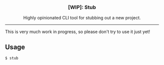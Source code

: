 <h3 align="center">[WIP]: Stub</h3>
<p align="center">Highly opinionated CLI tool for stubbing out a new project.</p>

---

This is very much work in progress, so please don't try to use it just yet!

## Usage

```sh
$ stub
```
